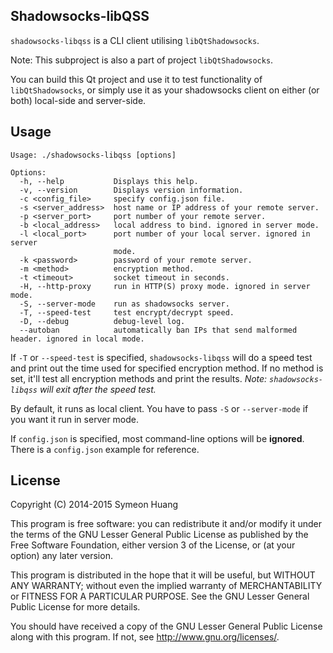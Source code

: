 Shadowsocks-libQSS
------

`shadowsocks-libqss` is a CLI client utilising `libQtShadowsocks`.

Note: This subproject is also a part of project `libQtShadowsocks`.

You can build this Qt project and use it to test functionality of `libQtShadowsocks`, or simply use it as your shadowsocks client on either (or both) local-side and server-side.

Usage
-----

```
Usage: ./shadowsocks-libqss [options]

Options:
  -h, --help           Displays this help.
  -v, --version        Displays version information.
  -c <config_file>     specify config.json file.
  -s <server_address>  host name or IP address of your remote server.
  -p <server_port>     port number of your remote server.
  -b <local_address>   local address to bind. ignored in server mode.
  -l <local_port>      port number of your local server. ignored in server
                       mode.
  -k <password>        password of your remote server.
  -m <method>          encryption method.
  -t <timeout>         socket timeout in seconds.
  -H, --http-proxy     run in HTTP(S) proxy mode. ignored in server mode.
  -S, --server-mode    run as shadowsocks server.
  -T, --speed-test     test encrypt/decrypt speed.
  -D, --debug          debug-level log.
  --autoban            automatically ban IPs that send malformed header. ignored in local mode.
```

If `-T` or `--speed-test` is specified, `shadowsocks-libqss` will do a speed test and print out the time used for specified encryption method. If no method is set, it'll test all encryption methods and print the results. _Note: `shadowsocks-libqss` will exit after the speed test._

By default, it runs as local client. You have to pass `-S` or `--server-mode` if you want it run in server mode.

If `config.json` is specified, most command-line options will be **ignored**. There is a `config.json` example for reference.

License
-------

Copyright (C) 2014-2015 Symeon Huang

This program is free software: you can redistribute it and/or modify
it under the terms of the GNU Lesser General Public License as
published by the Free Software Foundation, either version 3 of the
License, or (at your option) any later version.

This program is distributed in the hope that it will be useful,
but WITHOUT ANY WARRANTY; without even the implied warranty of
MERCHANTABILITY or FITNESS FOR A PARTICULAR PURPOSE.  See the
GNU Lesser General Public License for more details.

You should have received a copy of the GNU Lesser General Public License
along with this program. If not, see <http://www.gnu.org/licenses/>.
